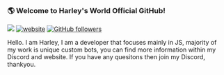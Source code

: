 ### 🌎 Welcome to Harley's World Official GitHub!

![](https://komarev.com/ghpvc/?username=HarleysWorld&label=Views&color=lightgrey)
[![website](https://img.shields.io/badge/Website-9B9B9B.svg?&style=flat-square&logo=Google-Chrome&logoColor=white&link=https://harleyworld.xyz)](https://harleyworld.xyz)
[![GitHub followers](https://img.shields.io/github/followers/HarleysWorld?label=Follow&style=social)](https://github.com/HarleysWorld)

Hello. I am Harley, I am a developer that focuses mainly in JS, majority of my work is unique custom bots, you can find more information within my Discord and website. If you have any quesitons then join my Discord, thankyou. 
